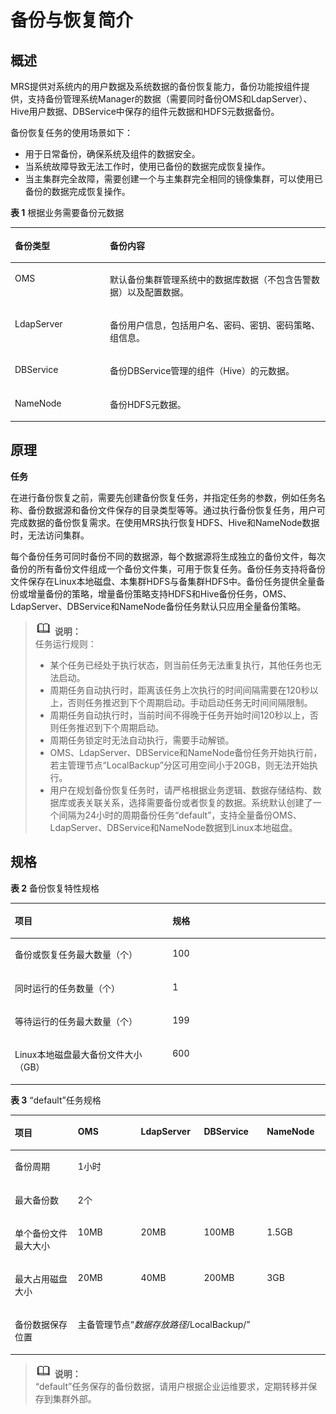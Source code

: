 # 备份与恢复简介<a name="ZH-CN_TOPIC_0173397664"></a>

## 概述<a name="section390719392123"></a>

MRS提供对系统内的用户数据及系统数据的备份恢复能力，备份功能按组件提供，支持备份管理系统Manager的数据（需要同时备份OMS和LdapServer）、Hive用户数据、DBService中保存的组件元数据和HDFS元数据备份。

备份恢复任务的使用场景如下：

-   用于日常备份，确保系统及组件的数据安全。
-   当系统故障导致无法工作时，使用已备份的数据完成恢复操作。
-   当主集群完全故障，需要创建一个与主集群完全相同的镜像集群，可以使用已备份的数据完成恢复操作。

**表 1**  根据业务需要备份元数据

<a name="table1654317792245"></a>
<table><thead align="left"><tr id="row2147592392245"><th class="cellrowborder" valign="top" width="30.17%" id="mcps1.2.3.1.1"><p id="p6182817592245"><a name="p6182817592245"></a><a name="p6182817592245"></a><strong id="b3705449392251"><a name="b3705449392251"></a><a name="b3705449392251"></a>备份类型</strong></p>
</th>
<th class="cellrowborder" valign="top" width="69.83%" id="mcps1.2.3.1.2"><p id="p4202630492245"><a name="p4202630492245"></a><a name="p4202630492245"></a><strong id="b4862395192251"><a name="b4862395192251"></a><a name="b4862395192251"></a>备份内容</strong></p>
</th>
</tr>
</thead>
<tbody><tr id="row4868750292245"><td class="cellrowborder" valign="top" width="30.17%" headers="mcps1.2.3.1.1 "><p id="p5137360092245"><a name="p5137360092245"></a><a name="p5137360092245"></a>OMS</p>
</td>
<td class="cellrowborder" valign="top" width="69.83%" headers="mcps1.2.3.1.2 "><p id="p51209592245"><a name="p51209592245"></a><a name="p51209592245"></a>默认备份集群管理系统中的数据库数据（不包含告警数据）以及配置数据。</p>
</td>
</tr>
<tr id="row460885892245"><td class="cellrowborder" valign="top" width="30.17%" headers="mcps1.2.3.1.1 "><p id="p3777325592245"><a name="p3777325592245"></a><a name="p3777325592245"></a>LdapServer</p>
</td>
<td class="cellrowborder" valign="top" width="69.83%" headers="mcps1.2.3.1.2 "><p id="p3973480492245"><a name="p3973480492245"></a><a name="p3973480492245"></a>备份用户信息，包括用户名、密码、密钥、密码策略、组信息。</p>
</td>
</tr>
<tr id="row6222204392933"><td class="cellrowborder" valign="top" width="30.17%" headers="mcps1.2.3.1.1 "><p id="p5160595392933"><a name="p5160595392933"></a><a name="p5160595392933"></a>DBService</p>
</td>
<td class="cellrowborder" valign="top" width="69.83%" headers="mcps1.2.3.1.2 "><p id="p1933265492933"><a name="p1933265492933"></a><a name="p1933265492933"></a>备份DBService管理的组件（Hive）的元数据。</p>
</td>
</tr>
<tr id="row3673972292933"><td class="cellrowborder" valign="top" width="30.17%" headers="mcps1.2.3.1.1 "><p id="p5212520692933"><a name="p5212520692933"></a><a name="p5212520692933"></a>NameNode</p>
</td>
<td class="cellrowborder" valign="top" width="69.83%" headers="mcps1.2.3.1.2 "><p id="p6139213592933"><a name="p6139213592933"></a><a name="p6139213592933"></a>备份HDFS元数据。</p>
</td>
</tr>
</tbody>
</table>

## 原理<a name="section286669379257"></a>

**任务**

在进行备份恢复之前，需要先创建备份恢复任务，并指定任务的参数，例如任务名称、备份数据源和备份文件保存的目录类型等等。通过执行备份恢复任务，用户可完成数据的备份恢复需求。在使用MRS执行恢复HDFS、Hive和NameNode数据时，无法访问集群。

每个备份任务可同时备份不同的数据源，每个数据源将生成独立的备份文件，每次备份的所有备份文件组成一个备份文件集，可用于恢复任务。备份任务支持将备份文件保存在Linux本地磁盘、本集群HDFS与备集群HDFS中。备份任务提供全量备份或增量备份的策略，增量备份策略支持HDFS和Hive备份任务，OMS、LdapServer、DBService和NameNode备份任务默认只应用全量备份策略。

>![](public_sys-resources/icon-note.gif) **说明：**   
>任务运行规则：  
>-   某个任务已经处于执行状态，则当前任务无法重复执行，其他任务也无法启动。  
>-   周期任务自动执行时，距离该任务上次执行的时间间隔需要在120秒以上，否则任务推迟到下个周期启动。手动启动任务无时间间隔限制。  
>-   周期任务自动执行时，当前时间不得晚于任务开始时间120秒以上，否则任务推迟到下个周期启动。  
>-   周期任务锁定时无法自动执行，需要手动解锁。  
>-   OMS、LdapServer、DBService和NameNode备份任务开始执行前，若主管理节点“LocalBackup”分区可用空间小于20GB，则无法开始执行。  
>-   用户在规划备份恢复任务时，请严格根据业务逻辑、数据存储结构、数据库或表关联关系，选择需要备份或者恢复的数据。系统默认创建了一个间隔为24小时的周期备份任务“default”，支持全量备份OMS、LdapServer、DBService和NameNode数据到Linux本地磁盘。  

## 规格<a name="section1862623892756"></a>

**表 2**  备份恢复特性规格

<a name="table3449032192758"></a>
<table><thead align="left"><tr id="row6630409692758"><th class="cellrowborder" valign="top" width="50.05%" id="mcps1.2.3.1.1"><p id="p192271092758"><a name="p192271092758"></a><a name="p192271092758"></a><strong id="b2340042992813"><a name="b2340042992813"></a><a name="b2340042992813"></a>项目</strong></p>
</th>
<th class="cellrowborder" valign="top" width="49.95%" id="mcps1.2.3.1.2"><p id="p2152182892758"><a name="p2152182892758"></a><a name="p2152182892758"></a><strong id="b42241765151814"><a name="b42241765151814"></a><a name="b42241765151814"></a>规格</strong></p>
</th>
</tr>
</thead>
<tbody><tr id="row6554654792758"><td class="cellrowborder" valign="top" width="50.05%" headers="mcps1.2.3.1.1 "><p id="p767012392758"><a name="p767012392758"></a><a name="p767012392758"></a>备份或恢复任务最大数量（个）</p>
</td>
<td class="cellrowborder" valign="top" width="49.95%" headers="mcps1.2.3.1.2 "><p id="p1730021192758"><a name="p1730021192758"></a><a name="p1730021192758"></a>100</p>
</td>
</tr>
<tr id="row2148417292758"><td class="cellrowborder" valign="top" width="50.05%" headers="mcps1.2.3.1.1 "><p id="p6249640092758"><a name="p6249640092758"></a><a name="p6249640092758"></a>同时运行的任务数量（个）</p>
</td>
<td class="cellrowborder" valign="top" width="49.95%" headers="mcps1.2.3.1.2 "><p id="p2904364092758"><a name="p2904364092758"></a><a name="p2904364092758"></a>1</p>
</td>
</tr>
<tr id="row6006617392758"><td class="cellrowborder" valign="top" width="50.05%" headers="mcps1.2.3.1.1 "><p id="p3352187992758"><a name="p3352187992758"></a><a name="p3352187992758"></a>等待运行的任务最大数量（个）</p>
</td>
<td class="cellrowborder" valign="top" width="49.95%" headers="mcps1.2.3.1.2 "><p id="p3091770692758"><a name="p3091770692758"></a><a name="p3091770692758"></a>199</p>
</td>
</tr>
<tr id="row982390092758"><td class="cellrowborder" valign="top" width="50.05%" headers="mcps1.2.3.1.1 "><p id="p5753840692758"><a name="p5753840692758"></a><a name="p5753840692758"></a>Linux本地磁盘最大备份文件大小（GB）</p>
</td>
<td class="cellrowborder" valign="top" width="49.95%" headers="mcps1.2.3.1.2 "><p id="p3009929292758"><a name="p3009929292758"></a><a name="p3009929292758"></a>600</p>
</td>
</tr>
</tbody>
</table>

**表 3**  “default”任务规格

<a name="table1436149992850"></a>
<table><thead align="left"><tr id="row1979004392850"><th class="cellrowborder" valign="top" width="20%" id="mcps1.2.6.1.1"><p id="p5948962692850"><a name="p5948962692850"></a><a name="p5948962692850"></a><strong id="b4026873292855"><a name="b4026873292855"></a><a name="b4026873292855"></a>项目</strong></p>
</th>
<th class="cellrowborder" valign="top" width="20%" id="mcps1.2.6.1.2"><p id="p5393039092850"><a name="p5393039092850"></a><a name="p5393039092850"></a><strong id="b4054182292855"><a name="b4054182292855"></a><a name="b4054182292855"></a>OMS</strong></p>
</th>
<th class="cellrowborder" valign="top" width="20%" id="mcps1.2.6.1.3"><p id="p628543092850"><a name="p628543092850"></a><a name="p628543092850"></a><strong id="b6266216592855"><a name="b6266216592855"></a><a name="b6266216592855"></a>LdapServer</strong></p>
</th>
<th class="cellrowborder" valign="top" width="20%" id="mcps1.2.6.1.4"><p id="p3935779492850"><a name="p3935779492850"></a><a name="p3935779492850"></a><strong id="b4247063392855"><a name="b4247063392855"></a><a name="b4247063392855"></a>DBService</strong></p>
</th>
<th class="cellrowborder" valign="top" width="20%" id="mcps1.2.6.1.5"><p id="p3386477192850"><a name="p3386477192850"></a><a name="p3386477192850"></a><strong id="b1756924992855"><a name="b1756924992855"></a><a name="b1756924992855"></a>NameNode</strong></p>
</th>
</tr>
</thead>
<tbody><tr id="row5869196992850"><td class="cellrowborder" valign="top" headers="mcps1.2.6.1.1 "><p id="p5642905992850"><a name="p5642905992850"></a><a name="p5642905992850"></a>备份周期</p>
</td>
<td class="cellrowborder" colspan="4" valign="top" headers="mcps1.2.6.1.2 mcps1.2.6.1.3 mcps1.2.6.1.4 mcps1.2.6.1.5 "><p id="p735109092850"><a name="p735109092850"></a><a name="p735109092850"></a>1小时</p>
</td>
</tr>
<tr id="row6615981392850"><td class="cellrowborder" valign="top" headers="mcps1.2.6.1.1 "><p id="p5734467492850"><a name="p5734467492850"></a><a name="p5734467492850"></a>最大备份数</p>
</td>
<td class="cellrowborder" colspan="4" valign="top" headers="mcps1.2.6.1.2 mcps1.2.6.1.3 mcps1.2.6.1.4 mcps1.2.6.1.5 "><p id="p1440700792850"><a name="p1440700792850"></a><a name="p1440700792850"></a>2个</p>
</td>
</tr>
<tr id="row3372551492850"><td class="cellrowborder" valign="top" width="20%" headers="mcps1.2.6.1.1 "><p id="p4741207992850"><a name="p4741207992850"></a><a name="p4741207992850"></a>单个备份文件最大大小</p>
</td>
<td class="cellrowborder" valign="top" width="20%" headers="mcps1.2.6.1.2 "><p id="p1517316892850"><a name="p1517316892850"></a><a name="p1517316892850"></a>10MB</p>
</td>
<td class="cellrowborder" valign="top" width="20%" headers="mcps1.2.6.1.3 "><p id="p2106712792850"><a name="p2106712792850"></a><a name="p2106712792850"></a>20MB</p>
</td>
<td class="cellrowborder" valign="top" width="20%" headers="mcps1.2.6.1.4 "><p id="p2871568992850"><a name="p2871568992850"></a><a name="p2871568992850"></a>100MB</p>
</td>
<td class="cellrowborder" valign="top" width="20%" headers="mcps1.2.6.1.5 "><p id="p4426948892850"><a name="p4426948892850"></a><a name="p4426948892850"></a>1.5GB</p>
</td>
</tr>
<tr id="row6288107992850"><td class="cellrowborder" valign="top" width="20%" headers="mcps1.2.6.1.1 "><p id="p6020264892850"><a name="p6020264892850"></a><a name="p6020264892850"></a>最大占用磁盘大小</p>
</td>
<td class="cellrowborder" valign="top" width="20%" headers="mcps1.2.6.1.2 "><p id="p4457632192850"><a name="p4457632192850"></a><a name="p4457632192850"></a>20MB</p>
</td>
<td class="cellrowborder" valign="top" width="20%" headers="mcps1.2.6.1.3 "><p id="p5391228392850"><a name="p5391228392850"></a><a name="p5391228392850"></a>40MB</p>
</td>
<td class="cellrowborder" valign="top" width="20%" headers="mcps1.2.6.1.4 "><p id="p481883092850"><a name="p481883092850"></a><a name="p481883092850"></a>200MB</p>
</td>
<td class="cellrowborder" valign="top" width="20%" headers="mcps1.2.6.1.5 "><p id="p5478092992850"><a name="p5478092992850"></a><a name="p5478092992850"></a>3GB</p>
</td>
</tr>
<tr id="row2326631492850"><td class="cellrowborder" valign="top" headers="mcps1.2.6.1.1 "><p id="p552326492850"><a name="p552326492850"></a><a name="p552326492850"></a>备份数据保存位置</p>
</td>
<td class="cellrowborder" colspan="4" valign="top" headers="mcps1.2.6.1.2 mcps1.2.6.1.3 mcps1.2.6.1.4 mcps1.2.6.1.5 "><p id="p4473127692850"><a name="p4473127692850"></a><a name="p4473127692850"></a>主备管理节点“<em id="i6703716492850"><a name="i6703716492850"></a><a name="i6703716492850"></a>数据存放路径</em>/LocalBackup/”</p>
</td>
</tr>
</tbody>
</table>

>![](public_sys-resources/icon-note.gif) **说明：**   
>“default”任务保存的备份数据，请用户根据企业运维要求，定期转移并保存到集群外部。  

